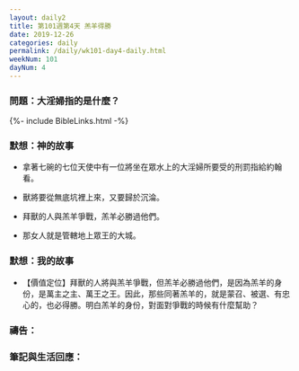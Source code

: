 ```yaml
---
layout: daily2
title: 第101週第4天 羔羊得勝
date: 2019-12-26
categories: daily
permalink: /daily/wk101-day4-daily.html
weekNum: 101
dayNum: 4
---
```


### 問題：大淫婦指的是什麼？

{%- include BibleLinks.html -%}

### 默想：神的故事
+ 拿著七碗的七位天使中有一位將坐在眾水上的大淫婦所要受的刑罰指給約翰看。

+ 獸將要從無底坑裡上來，又要歸於沉淪。

+ 拜獸的人與羔羊爭戰，羔羊必勝過他們。

+ 那女人就是管轄地上眾王的大城。


### 默想：我的故事
+ 【價值定位】拜獸的人將與羔羊爭戰，但羔羊必勝過他們，是因為羔羊的身份，是萬主之主、萬王之王。因此，那些同著羔羊的，就是蒙召、被選、有忠心的，也必得勝。明白羔羊的身份，對面對爭戰的時候有什麼幫助？


### 禱告：

### 筆記與生活回應：

